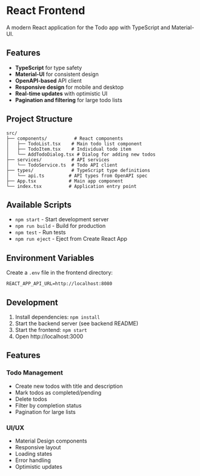 # React Frontend

A modern React application for the Todo app with TypeScript and Material-UI.

## Features

- **TypeScript** for type safety
- **Material-UI** for consistent design
- **OpenAPI-based** API client
- **Responsive design** for mobile and desktop
- **Real-time updates** with optimistic UI
- **Pagination and filtering** for large todo lists

## Project Structure

```
src/
├── components/          # React components
│   ├── TodoList.tsx    # Main todo list component
│   ├── TodoItem.tsx    # Individual todo item
│   └── AddTodoDialog.tsx # Dialog for adding new todos
├── services/           # API services
│   └── TodoService.ts  # Todo API client
├── types/              # TypeScript type definitions
│   └── api.ts         # API types from OpenAPI spec
├── App.tsx            # Main app component
└── index.tsx          # Application entry point
```

## Available Scripts

- `npm start` - Start development server
- `npm run build` - Build for production
- `npm test` - Run tests
- `npm run eject` - Eject from Create React App

## Environment Variables

Create a `.env` file in the frontend directory:

```
REACT_APP_API_URL=http://localhost:8080
```

## Development

1. Install dependencies: `npm install`
2. Start the backend server (see backend README)
3. Start the frontend: `npm start`
4. Open http://localhost:3000

## Features

### Todo Management
- Create new todos with title and description
- Mark todos as completed/pending
- Delete todos
- Filter by completion status
- Pagination for large lists

### UI/UX
- Material Design components
- Responsive layout
- Loading states
- Error handling
- Optimistic updates